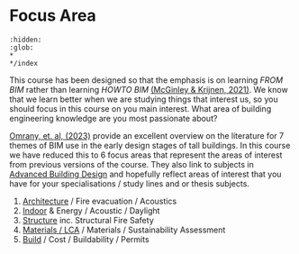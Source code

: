 # Focus Area

```{toctree}
:hidden:
:glob:
*
*/index
```

This course has been designed so that the emphasis is on learning _FROM BIM_ rather than learning _HOWTO BIM_ [(McGinley & Krijnen, 2021)]. We know that we learn better when we are studying things that interest us, so you should focus in this course on you main interest. What area of building engineering knowledge are you most passionate about?

[Omrany, et. al, (2023)] provide an excellent overview on the literature for 7 themes of BIM use in the early design stages of tall buildings. In this course we have reduced this to 6 focus areas that represent the areas of interest from previous versions of the course. They also link to subjects in [Advanced Building Design] and hopefully reflect areas of interest that you have for your specialisations / study lines and or thesis subjects.

1. [Architecture] / Fire evacuation / Acoustics
2. [Indoor] & Energy / Acoustic / Daylight
3. [Structure] inc. Structural Fire Safety
4. [Materials / LCA] / Materials / Sustainability Assessment
5. [Build] / Cost / Buildability / Permits

[(McGinley & Krijnen, 2021)]: https://itc.scix.net/paper/w78-2021-paper-070
[Omrany, et. al, (2023)]: https://www.sciencedirect.com/science/article/pii/S0926580523001942#s0020
[Structure]: .././Focus/Structure
[Materials / LCA]: .././Focus/Sustainability
[Indoor]: .././Focus/Indoor
[Build]: .././Focus/Build
[Architecture]: .././Focus/Architecture
[Advanced Building Design]: /41946/
